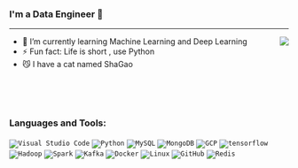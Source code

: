 ### I'm a Data Engineer 👋
________
<img align="right" src="https://github-readme-stats.vercel.app/api?username=eddielin1123&show_icons=true&icon_color=CE1D2D&text_color=718096&bg_color=ffffff&hide_title=true" />


- 🌱 I’m currently learning Machine Learning and Deep Learning
- ⚡ Fun fact: Life is short , use Python
- 😼 I have a cat named ShaGao



</br>
</br>
</br>

### Languages and Tools:

<code><img alt="Visual Studio Code" src="https://www.vectorlogo.zone/logos/visualstudio_code/visualstudio_code-ar21.svg" /></code>
<code><img alt="Python" src="https://www.vectorlogo.zone/logos/python/python-ar21.svg" /></code>
<code><img alt="MySQL" src="https://www.vectorlogo.zone/logos/mysql/mysql-ar21.svg" /></code>
<code><img alt="MongoDB" src="https://www.vectorlogo.zone/logos/mongodb/mongodb-ar21.svg" /></code>
<code><img alt="GCP"  src="https://www.vectorlogo.zone/logos/google_cloud/google_cloud-ar21.svg" /></code>
<code><img alt="tensorflow" src="https://www.vectorlogo.zone/logos/tensorflow/tensorflow-ar21.svg" /></code>
<code><img alt="Hadoop" src="https://www.vectorlogo.zone/logos/apache_hadoop/apache_hadoop-ar21.svg" /></code>
<code><img alt="Spark"  src="https://www.vectorlogo.zone/logos/apache_spark/apache_spark-ar21.svg" /></code>
<code><img alt="Kafka"  src="https://www.vectorlogo.zone/logos/apache_kafka/apache_kafka-ar21.svg" /></code>
<code><img alt="Docker"  src="https://www.vectorlogo.zone/logos/docker/docker-ar21.svg" /></code>
<code><img alt="Linux" src="https://www.vectorlogo.zone/logos/ubuntu/ubuntu-ar21.svg" /></code>
<code><img alt="GitHub"  src="https://www.vectorlogo.zone/logos/github/github-ar21.svg" /></code>
<code><img alt="Redis"  src="https://www.vectorlogo.zone/logos/redis/redis-ar21.svg" /></code>
